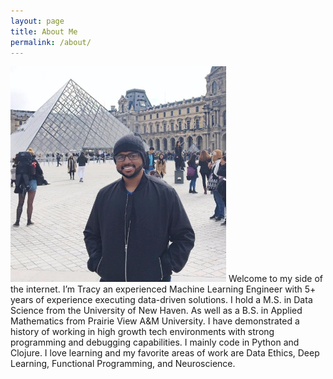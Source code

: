 ```yaml
---
layout: page
title: About Me
permalink: /about/
---
```

![](images/me.png)
Welcome to my side of the internet. I’m Tracy an experienced Machine Learning Engineer with 5+ years of experience executing data-driven solutions. I hold a M.S. in Data Science from the University of New Haven. As well as a B.S. in Applied Mathematics from Prairie View A&M University. I have demonstrated a history of working in high growth tech environments with strong programming and debugging capabilities. I mainly code in Python and Clojure. I love learning and my favorite areas of work are Data Ethics, Deep Learning, Functional Programming, and Neuroscience.
